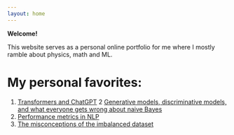 ```yaml
---
layout: home
---
```



**Welcome!**

This website serves as a personal online portfolio for me where I mostly ramble about physics, math and ML.


# My personal favorites:

1. [Transformers and ChatGPT](https://sangstar.github.io/nlp/2023/03/03/chatgpt.html)
2  [Generative models, discriminative models, and what everyone gets wrong about naive Bayes](https://sangstar.github.io/nlp/2023/06/03/bayes-logistic.html)
3. [Performance metrics in NLP](https://sangstar.github.io/nlp/2023/05/15/evaluation_metrics.html)
4. [The misconceptions of the imbalanced dataset](https://sangstar.github.io/ml/2023/04/22/imbalanced-datasets.html)


